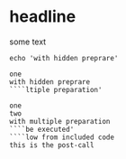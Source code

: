 # headline

some text

````bash,use=one,exec
echo 'with hidden preprare'
````

````output
one
with hidden preprare
````ltiple preparation'
````

````output
one
two
with multiple preparation
````be executed'
````low from included code
this is the post-call
```````